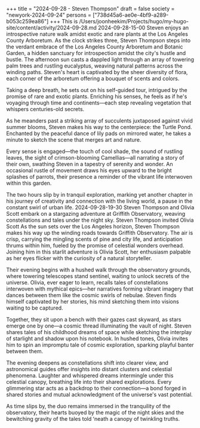 +++
title = "2024-09-28 - Steven Thompson"
draft = false
society = "newyork-2024-09-24"
persons = ["738d45a6-ae0e-4bf9-a289-b053c259ea86"]
+++
This is /Users/joonheekim/Projects/hugo/my-hugo-site/content/activity/2024-09-28.md
2024-09-28-15-00
Steven enjoys an introspective nature walk amidst exotic and rare plants at the Los Angeles County Arboretum.
As the clock strikes three, Steven Thompson steps into the verdant embrace of the Los Angeles County Arboretum and Botanic Garden, a hidden sanctuary for introspection amidst the city's hustle and bustle. The afternoon sun casts a dappled light through an array of towering palm trees and rustling eucalyptus, weaving natural patterns across the winding paths. Steven's heart is captivated by the sheer diversity of flora, each corner of the arboretum offering a bouquet of scents and colors. 

Taking a deep breath, he sets out on his self-guided tour, intrigued by the promise of rare and exotic plants. Enriching his senses, he feels as if he's voyaging through time and continents—each step revealing vegetation that whispers centuries-old secrets.

As he meanders past a striking array of succulents juxtaposed against vivid summer blooms, Steven makes his way to the centerpiece: the Turtle Pond. Enchanted by the peaceful dance of lily pads on mirrored water, he takes a minute to sketch the scene that merges art and nature. 

Every sense is engaged—the touch of cool shade, the sound of rustling leaves, the sight of crimson-blooming Camellias—all narrating a story of their own, swathing Steven in a tapestry of serenity and wonder. An occasional rustle of movement draws his eyes upward to the bright splashes of parrots, their presence a reminder of the vibrant life interwoven within this garden. 

The two hours slip by in tranquil exploration, marking yet another chapter in his journey of creativity and connection with the living world, a pause in the constant swirl of urban life.
2024-09-28-19-30
Steven Thompson and Olivia Scott embark on a stargazing adventure at Griffith Observatory, weaving constellations and tales under the night sky.
Steven Thompson invited Olivia Scott
As the sun sets over the Los Angeles horizon, Steven Thompson makes his way up the winding roads towards Griffith Observatory. The air is crisp, carrying the mingling scents of pine and city life, and anticipation thrums within him, fueled by the promise of celestial wonders overhead. Joining him in this starlit adventure is Olivia Scott, her enthusiasm palpable as her eyes flicker with the curiosity of a natural storyteller.

Their evening begins with a hushed walk through the observatory grounds, where towering telescopes stand sentinel, waiting to unlock secrets of the universe. Olivia, ever eager to learn, recalls tales of constellations interwoven with mythical epics—her narratives forming vibrant imagery that dances between them like the cosmic swirls of nebulae. Steven finds himself captivated by her stories, his mind sketching them into visions waiting to be captured.

Together, they sit upon a bench with their gazes cast skyward, as stars emerge one by one—a cosmic thread illuminating the vault of night. Steven shares tales of his childhood dreams of space while sketching the interplay of starlight and shadow upon his notebook. In hushed tones, Olivia invites him to spin an impromptu tale of cosmic exploration, sparking playful banter between them.

The evening deepens as constellations shift into clearer view, and astronomical guides offer insights into distant clusters and celestial phenomena. Laughter and whispered dreams intermingle under this celestial canopy, breathing life into their shared explorations. Every glimmering star acts as a backdrop to their connection—a bond forged in shared stories and mutual acknowledgment of the universe's vast potential.

As time slips by, the duo remains immersed in the tranquility of the observatory, their hearts buoyed by the magic of the night skies and the bewitching gravity of the tales told ʻneath a canopy of twinkling truths.
